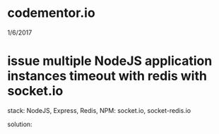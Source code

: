 # codementor.io

1/6/2017
# issue multiple NodeJS application instances timeout with redis with socket.io
stack: NodeJS, Express, Redis, 
NPM: socket.io, socket-redis.io

solution: 
